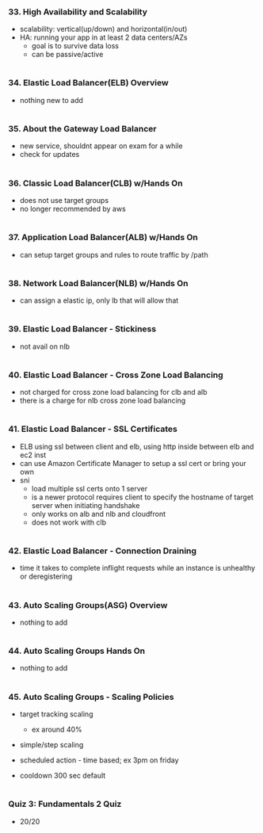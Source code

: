 ### 33. High Availability and Scalability

- scalability: vertical(up/down) and horizontal(in/out)
- HA: running your app in at least 2 data centers/AZs
  - goal is to survive data loss
  - can be passive/active

#

### 34. Elastic Load Balancer(ELB) Overview

- nothing new to add

#

### 35. About the Gateway Load Balancer

- new service, shouldnt appear on exam for a while
- check for updates

#

### 36. Classic Load Balancer(CLB) w/Hands On

- does not use target groups
- no longer recommended by aws

#

### 37. Application Load Balancer(ALB) w/Hands On

- can setup target groups and rules to route traffic by /path

#

### 38. Network Load Balancer(NLB) w/Hands On

- can assign a elastic ip, only lb that will allow that

#

### 39. Elastic Load Balancer - Stickiness

- not avail on nlb

#

### 40. Elastic Load Balancer - Cross Zone Load Balancing

- not charged for cross zone load balancing for clb and alb
- there is a charge for nlb cross zone load balancing

#

### 41. Elastic Load Balancer - SSL Certificates

- ELB using ssl between client and elb, using http inside between elb and ec2 inst
- can use Amazon Certificate Manager to setup a ssl cert or bring your own
- sni
  - load multiple ssl certs onto 1 server
  - is a newer protocol requires client to specify the hostname of target server when initiating handshake
  - only works on alb and nlb and cloudfront
  - does not work with clb

#

### 42. Elastic Load Balancer - Connection Draining

- time it takes to complete inflight requests while an instance is unhealthy or deregistering

#

### 43. Auto Scaling Groups(ASG) Overview

- nothing to add

#

### 44. Auto Scaling Groups Hands On

- nothing to add

#

### 45. Auto Scaling Groups - Scaling Policies

- target tracking scaling
  - ex around 40%
- simple/step scaling
- scheduled action - time based; ex 3pm on friday

- cooldown 300 sec default

#

### Quiz 3: Fundamentals 2 Quiz

- 20/20

#
